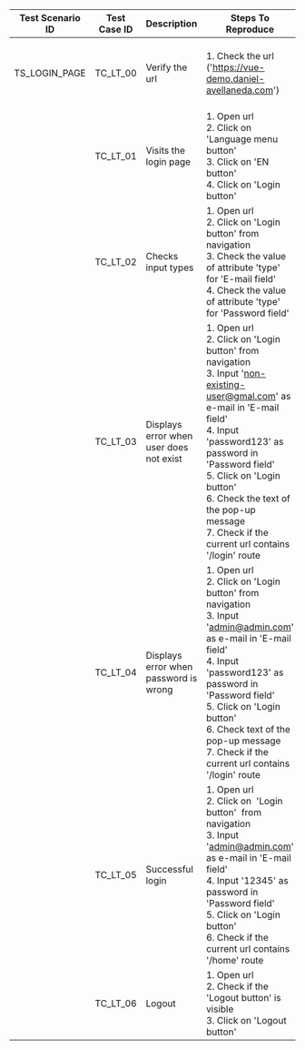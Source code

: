 | Test Scenario ID | Test Case ID | Description                             | Steps To Reproduce                                                                                                                                                                                                                                                                                                              | Expected Results                                                                                                                                                                                        | Actual Results |
| ---------------- | ------------ | --------------------------------------- | ------------------------------------------------------------------------------------------------------------------------------------------------------------------------------------------------------------------------------------------------------------------------------------------------------------------------------- |---------------------------------------------------------------------------------------------------------------------------------------------------------------------------------------------------------| -------------- |
| TS_LOGIN_PAGE    | TC_LT_00     | Verify the url                          | 1\. Check the url ('https://vue-demo.daniel-avellaneda.com')                                                                                                                                                                                                                                                                    | [https://vue-demo.daniel-avellaneda.com](https://vue-demo.daniel-avellaneda.com/)                                                                                                                       |                |
|                  | TC_LT_01     | Visits the login page                   | 1\. Open url<br>2\. Click on 'Language menu button'<br>3\. Click on 'EN button'<br>4\. Click on 'Login button'                                                                                                                                                                                                                  | English language will be selected<br>User will be redirected to the login page                                                                                                                          |                |
|                  | TC_LT_02     | Checks input types                      | 1\. Open url<br>2\. Click on 'Login button' from navigation<br>3\. Check the value of attribute 'type' for 'E-mail field'<br>4\. Check the value of attribute 'type' for 'Password field'<br>                                                                                                                                   | User will be redirected to the login page<br>Value of the 'E-mail field' for attribute 'type' will be 'email'<br>Value of the 'Password field' for attribute 'type' will be 'password'                  |                |
|                  | TC_LT_03     | Displays error when user does not exist | 1\. Open url<br>2\. Click on 'Login button' from navigation<br>3\. Input 'non-existing-user@gmal.com' as e-mail in 'E-mail field'<br>4\. Input 'password123' as password in 'Password field'<br>5\. Click on 'Login button'<br>6\. Check the text of the pop-up message<br>7\. Check if the current url contains '/login' route | User will be redirected to the login page<br>User will fail to login<br>Text of the pop-up message will be 'User does not exist'<br>Url will be 'https://vue-demo.daniel-avellaneda.com/login' <br>  |                |
|                  | TC_LT_04     | Displays error when password is wrong   | 1\. Open url<br>2\. Click on 'Login button' from navigation<br>3\. Input 'admin@admin.com' as e-mail in 'E-mail field'<br>4\. Input 'password123' as password in 'Password field'<br>5\. Click on 'Login button'<br>6\. Check text of the pop-up message<br>7\. Check if the current url contains '/login' route                | User will be redirected to the login page<br>User will fail to login<br>Text of the pop-up message will be 'Wrong password'<br>Url will be 'https://vue-demo.daniel-avellaneda.com/login' <br>       |                |
|                  | TC_LT_05     | Successful login                        | 1\. Open url<br>2\. Click on  'Login button'  from navigation<br>3\. Input 'admin@admin.com' as e-mail in 'E-mail field'<br>4\. Input '12345' as password in 'Password field'<br>5\. Click on 'Login button'<br>6\. Check if the current url contains '/home' route                                                       | User will be redirected to the login page<br>User will be successfully logged in<br>User will be redirected to the home page<br>Url will be 'https://vue-demo.daniel-avellaneda.com/login' <br>      |                |
|                  | TC_LT_06     | Logout                                  | 1\. Open url<br>2\. Check if the 'Logout button' is visible<br>3\. Click on 'Logout button'                                                                                                                                                                                                                                     | Logout button is visible<br>User will be logged out                                                                                                                                                     |                |
